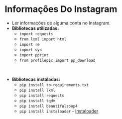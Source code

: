 # Informações Do Instagram

* Ler informações de alguma conta no Instagram.
* **Bibliotecas utilizadas:**
    * `import requests`
    * `from lxml import html`
    * `import re`
    * `import sys`
    * `import pprint`
    * `from profilepic import pp_download`

<br>

* **Bibliotecas instaladas:**
     * `pip install to-requirements.txt`
     * `pip install lxml`
     * `pip install requests`
     * `pip install tqdm`
     * `pip install beautifulsoup4`
     * `pip install instaloader` - [Instaloader](https://instaloader.github.io/cli-options.html#login-download-private-profiles)